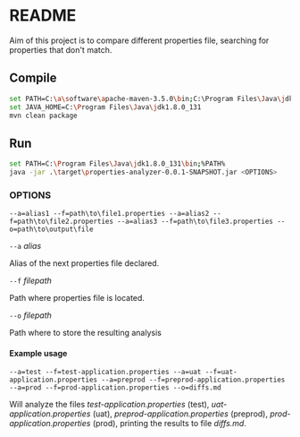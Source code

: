 # README

Aim of this project is to compare different properties file, searching for properties that don't match.

## Compile

```bash
set PATH=C:\a\software\apache-maven-3.5.0\bin;C:\Program Files\Java\jdk1.8.0_131\bin;%PATH%
set JAVA_HOME=C:\Program Files\Java\jdk1.8.0_131
mvn clean package
```

## Run

```bash
set PATH=C:\Program Files\Java\jdk1.8.0_131\bin;%PATH%
java -jar .\target\properties-analyzer-0.0.1-SNAPSHOT.jar <OPTIONS>
```

### OPTIONS

`--a=alias1 --f=path\to\file1.properties --a=alias2 --f=path\to\file2.properties --a=alias3 --f=path\to\file3.properties --o=path\to\output\file`

`--a` _alias_

Alias of the next properties file declared.


`--f` _filepath_

Path where properties file is located.

`--o` _filepath_

Path where to store the resulting analysis

#### Example usage

`--a=test --f=test-application.properties --a=uat --f=uat-application.properties --a=preprod --f=preprod-application.properties --a=prod --f=prod-application.properties --o=diffs.md`

Will analyze the files _test-application.properties_ (test), _uat-application.properties_ (uat), _preprod-application.properties_ (preprod), _prod-application.properties_ (prod), printing the results to file _diffs.md_.